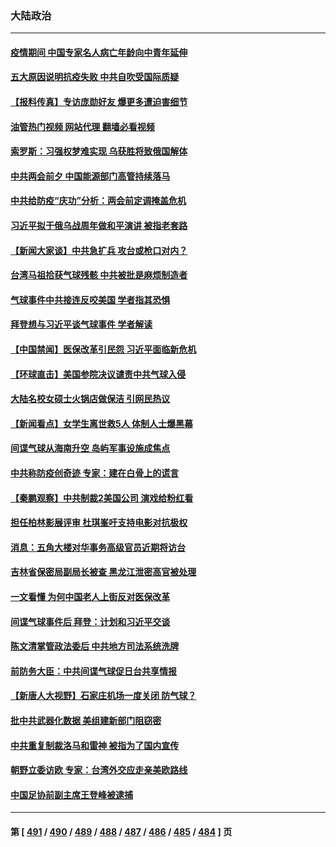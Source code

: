 ### 大陆政治
---
#### [疫情期间 中国专家名人病亡年龄向中青年延伸](../../pages/ncid277/n13932197.md?02180445) 
#### [五大原因说明抗疫失败 中共自吹受国际质疑](../../pages/ncid277/n13932168.md?02180445) 
#### [【报料传真】专访庞勋好友 爆更多遭迫害细节](../../pages/ncid277/n13932032.md?02180445) 
#### [油管热门视频 网站代理 翻墙必看视频](http://138.2.39.72:81/youtube.html?epic-marker?02180445)
#### [索罗斯：习强权梦难实现 乌获胜将致俄国解体](../../pages/ncid277/n13932146.md?02180445) 
#### [中共两会前夕 中国能源部门高管持续落马](../../pages/ncid277/n13932153.md?02180445) 
#### [中共给防疫“庆功”分析：两会前定调掩盖危机](../../pages/ncid277/n13931864.md?02180445) 
#### [习近平拟于俄乌战周年做和平演讲 被指老套路](../../pages/ncid277/n13932004.md?02180445) 
#### [【新闻大家谈】中共急扩兵 攻台或枪口对内？](../../pages/ncid277/n13931713.md?02180445) 
#### [台湾马祖拾获气球残骸 中共被批是麻烦制造者](../../pages/ncid277/n13931675.md?02180445) 
#### [气球事件中共接连反咬美国 学者指其恐惧](../../pages/ncid277/n13931685.md?02180445) 
#### [拜登想与习近平谈气球事件 学者解读](../../pages/ncid277/n13931686.md?02180445) 
#### [【中国禁闻】医保改革引民怨 习近平面临新危机](../../pages/ncid277/n13931465.md?02180445) 
#### [【环球直击】美国参院决议谴责中共气球入侵](../../pages/ncid277/n13931420.md?02180445) 
#### [大陆名校女硕士火锅店做保洁 引网民热议](../../pages/ncid277/n13931886.md?02180445) 
#### [【新闻看点】女学生离世救5人 体制人士爆黑幕](../../pages/ncid277/n13931516.md?02180445) 
#### [间谍气球从海南升空 岛屿军事设施成焦点](../../pages/ncid277/n13931607.md?02180445) 
#### [中共称防疫创奇迹 专家：建在白骨上的谎言](../../pages/ncid277/n13931404.md?02180445) 
#### [【秦鹏观察】中共制裁2美国公司 演戏给粉红看](../../pages/ncid277/n13931519.md?02180445) 
#### [担任柏林影展评审 杜琪峯吁支持电影对抗极权](../../pages/ncid277/n13931435.md?02180445) 
#### [消息：五角大楼对华事务高级官员近期将访台](../../pages/ncid277/n13931512.md?02180445) 
#### [吉林省保密局副局长被查 黑龙江泄密高官被处理](../../pages/ncid277/n13931416.md?02180445) 
#### [一文看懂 为何中国老人上街反对医保改革](../../pages/ncid277/n13931398.md?02180445) 
#### [间谍气球事件后 拜登：计划和习近平交谈](../../pages/ncid277/n13931431.md?02180445) 
#### [陈文清掌管政法委后 中共地方司法系统洗牌](../../pages/ncid277/n13931456.md?02180445) 
#### [前防务大臣：中共间谍气球促日台共享情报](../../pages/ncid277/n13931413.md?02180445) 
#### [【新唐人大视野】石家庄机场一度关闭 防气球？](../../pages/ncid277/n13931344.md?02180445) 
#### [批中共武器化数据 美组建新部门阻窃密](../../pages/ncid277/n13931394.md?02180445) 
#### [中共重复制裁洛马和雷神 被指为了国内宣传](../../pages/ncid277/n13931243.md?02180445) 
#### [朝野立委访欧 专家：台湾外交应走亲美欧路线](../../pages/ncid277/n13930852.md?02180445) 
#### [中国足协前副主席王登峰被逮捕](../../pages/ncid277/n13931141.md?02180445) 

---
#### 第 [ [491](./491.md?02180445) / [490](./490.md?02180445) / [489](./489.md?02180445) / [488](./488.md?02180445) / [487](./487.md?02180445) / [486](./486.md?02180445) / [485](./485.md?02180445) / [484](./484.md?02180445) ] 页

